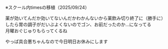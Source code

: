 ※スクール内timesの移植（2025/09/24）

薬が効いてんだか効いてないんだかわかんないから薬飲み切り終了に（勝手に）したら胃の調子がだいぶよくないのでゴン、お前だったのか…になってる  
月曜おぐじゅりもらってくるね  

やっぱ具合悪ちゃんなので今日明日お休みにします

